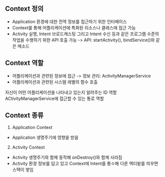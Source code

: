## Context 정의
- Application 환경에 대한 전역 정보를 접근하기 위한 인터페이스
- Context를 통해 어플리케이션에 특화된 리소스나 클래스에 접근 가능
- Activity 실행, Intent 브로드캐스팅 그리고 Intent 수신 등과 같은 프로그램 수준의 작업을 수행하기 위한 API 호출 가능
    -> API: startActivity(), bindService()와 같은 메소드

## Context 역할
- 어플리케이션과 관련된 정보에 접근  -> 정보 관리: ActivityManagerService
- 어플리케이션과 관련된 시스템 레벨의 함수 호출

자신이 어떤 어플리케이션을 나타내고 있는지 알려주는 ID 역할
ACtivityManagerService에 접근할 수 있는 통로 역할

## Context 종류
1. Application Context
- Application 생명주기에 영향을 받음
2. Activity Context
- Activity 생명주기와 함께 동작해 onDestroy()와 함께 사라짐
- Activity 환경 정보를 담고 있고 Context에 Intent를 통ㅇ해 다른 액티빝를 띄우면 스택이 쌓임
